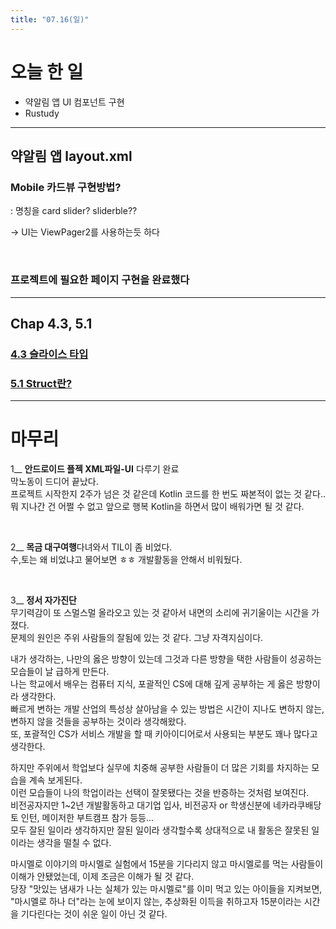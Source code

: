 ```yaml
---
title: "07.16(일)"
---
```


# 오늘 한 일
- 약알림 앱 UI 컴포넌트 구현
- Rustudy

---

## 약알림 앱 layout.xml
### Mobile 카드뷰 구현방법?
: 명칭을 card slider? sliderble??  

→ UI는 ViewPager2를 사용하는듯 하다

<br/>

### 프로젝트에 필요한 페이지 구현을 완료했다

---

## Chap 4.3, 5.1

### [4.3 슬라이스 타입](https://github.com/Self-Driven-Development/Rustudy/blob/main/%EC%9D%B4%ED%95%99%EB%A6%BC/4.%20%EC%86%8C%EC%9C%A0%EA%B6%8C%20%EC%9D%B4%ED%95%B4/4.3%20%EC%8A%AC%EB%9D%BC%EC%9D%B4%EC%8A%A4%20%ED%83%80%EC%9E%85.md)

### [5.1 Struct란?](https://github.com/Self-Driven-Development/Rustudy/blob/main/%EC%9D%B4%ED%95%99%EB%A6%BC/5.%20%EA%B5%AC%EC%A1%B0%EC%B2%B4/5.1%20Struct%EB%9E%80%3F.md)

---

# 마무리

1__ **안드로이드 플젝 XML파일-UI** 다루기 완료  
막노동이 드디어 끝났다.  
프로젝트 시작한지 2주가 넘은 것 같은데 Kotlin 코드를 한 번도 짜본적이 없는 것 같다..  
뭐 지나간 건 어쩔 수 없고 앞으로 행복 Kotlin을 하면서 많이 배워가면 될 것 같다.  

<br/>

2__ **목금 대구여행**다녀와서 TIL이 좀 비었다.  
수,토는 왜 비었냐고 물어보면 ㅎㅎ 개발활동을 안해서 비워뒀다.  

<br/>

3__ **정서 자가진단**  
무기력감이 또 스멀스멀 올라오고 있는 것 같아서 내면의 소리에 귀기울이는 시간을 가졌다.  
문제의 원인은 주위 사람들의 잘됨에 있는 것 같다. 그냥 자격지심이다.  

내가 생각하는, 나만의 옳은 방향이 있는데 그것과 다른 방향을 택한 사람들이 성공하는 모습들이 날 급하게 만든다.  
나는 학교에서 배우는 컴퓨터 지식, 포괄적인 CS에 대해 깊게 공부하는 게 옳은 방향이라 생각한다.  
빠르게 변하는 개발 산업의 특성상 살아남을 수 있는 방법은 시간이 지나도 변하지 않는, 변하지 않을 것들을 공부하는 것이라 생각해왔다.  
또, 포괄적인 CS가 서비스 개발을 할 때 키아이디어로서 사용되는 부분도 꽤나 많다고 생각한다.  

하지만 주위에서 학업보다 실무에 치중해 공부한 사람들이 더 많은 기회를 차지하는 모습을 계속 보게된다.  
이런 모습들이 나의 학업이라는 선택이 잘못됐다는 것을 반증하는 것처럼 보여진다.  
비전공자지만 1~2년 개발활동하고 대기업 입사, 비전공자 or 학생신분에 네카라쿠배당토 인턴, 메이저한 부트캠프 참가 등등...  
모두 잘된 일이라 생각하지만 잘된 일이라 생각할수록 상대적으로 내 활동은 잘못된 일이라는 생각을 떨칠 수 없다.  

마시멜로 이야기의 마시멜로 실험에서 15분을 기다리지 않고 마시멜로를 먹는 사람들이 이해가 안됐었는데, 이제 조금은 이해가 될 것 같다.  
당장 "맛있는 냄새가 나는 실체가 있는 마시멜로"를 이미 먹고 있는 아이들을 지켜보면,  
"마시멜로 하나 더"라는 눈에 보이지 않는, 추상화된 이득을 취하고자 15분이라는 시간을 기다린다는 것이 쉬운 일이 아닌 것 같다.  
